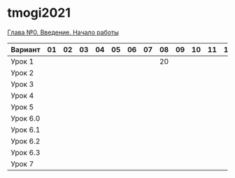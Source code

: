 # tmogi2021
[Глава №0. Введение. Начало работы](https://drive.google.com/drive/folders/1q9ILkl6kPBrzqY5IDAdt2iB8K4RCu3_s)

| Вариант  | 01 | 02 | 03 | 04 | 05 | 06 | 07 | 08 | 09 | 10 | 11 | 12 | 13 | 14 | 15 | 16 | 17 | 18 | 19 | 20 |
| -------  | -- | -- | -- | -- | -- | -- | -- | -- | -- | -- | -- | -- | -- | -- | -- | -- | -- | -- | -- | -- |
| Урок 1   |    |    |    |    |    |    |    | 20 |    |    |    |    |    |    |    |    |    |  2 |    |    |
| Урок 2   |    |    |    |    |    |    |    |    |    |    |    |    |    |    |    |    |    |  4 |    |    |
| Урок 3   |    |    |    |    |    |    |    |    |    |    |    |    |    |    |    |    |    |    |    |    |
| Урок 4   |    |    |    |    |    |    |    |    |    |    |    |    |    |    |    |    |    |    |    |    |
| Урок 5   |    |    |    |    |    |    |    |    |    |    |    |    |    |    |    |    |    |    |    |    |
| Урок 6.0 |    |    |    |    |    |    |    |    |    |    |    |    |    |    |    |    |    |    |    |    |
| Урок 6.1 |    |    |    |    |    |    |    |    |    |    |    |    |    |    |    |    |    |    |    |    |
| Урок 6.2 |    |    |    |    |    |    |    |    |    |    |    |    |    |    |    |    |    |    |    |    |
| Урок 6.3 |    |    |    |    |    |    |    |    |    |    |    |    |    |    |    |    |    |    |    |    |
| Урок 7   |    |    |    |    |    |    |    |    |    |    |    |    |    |    |    |    |    |    |    |    |


